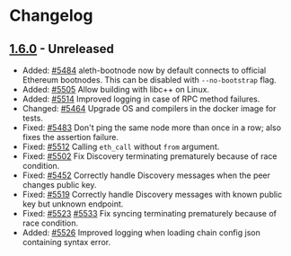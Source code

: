 # Changelog

## [1.6.0] - Unreleased

- Added: [#5484](https://github.com/ethereum/aleth/pull/5485) aleth-bootnode now by default connects to official Ethereum bootnodes. This can be disabled with `--no-bootstrap` flag.
- Added: [#5505](https://github.com/ethereum/aleth/pull/5505) Allow building with libc++ on Linux.
- Added: [#5514](https://github.com/ethereum/aleth/pull/5514) Improved logging in case of RPC method failures.
- Changed: [#5464](https://github.com/ethereum/aleth/pull/5464) Upgrade OS and compilers in the docker image for tests.
- Fixed: [#5483](https://github.com/ethereum/aleth/pull/5483) Don't ping the same node more than once in a row; also fixes the assertion failure.
- Fixed: [#5512](https://github.com/ethereum/aleth/pull/5512) Calling `eth_call` without `from` argument. 
- Fixed: [#5502](https://github.com/ethereum/aleth/pull/5502) Fix Discovery terminating prematurely because of race condition.
- Fixed: [#5452](https://github.com/ethereum/aleth/pull/5452) Correctly handle Discovery messages when the peer changes public key.
- Fixed: [#5519](https://github.com/ethereum/aleth/pull/5519) Correctly handle Discovery messages with known public key but unknown endpoint.
- Fixed: [#5523](https://github.com/ethereum/aleth/pull/5523) [#5533](https://github.com/ethereum/aleth/pull/5533) Fix syncing terminating prematurely because of race condition.
- Added: [#5526](https://github.com/ethereum/aleth/pull/5526) Improved logging when loading chain config json containing syntax error.

[1.6.0]: https://github.com/ethereum/aleth/compare/v1.6.0-alpha.1...master